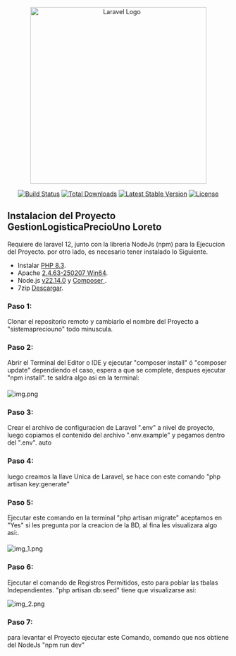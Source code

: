 <p align="center"><a href="https://laravel.com" target="_blank"><img src="https://raw.githubusercontent.com/laravel/art/master/logo-lockup/5%20SVG/2%20CMYK/1%20Full%20Color/laravel-logolockup-cmyk-red.svg" width="400" alt="Laravel Logo"></a></p>

<p align="center">
<a href="https://github.com/laravel/framework/actions"><img src="https://github.com/laravel/framework/workflows/tests/badge.svg" alt="Build Status"></a>
<a href="https://packagist.org/packages/laravel/framework"><img src="https://img.shields.io/packagist/dt/laravel/framework" alt="Total Downloads"></a>
<a href="https://packagist.org/packages/laravel/framework"><img src="https://img.shields.io/packagist/v/laravel/framework" alt="Latest Stable Version"></a>
<a href="https://packagist.org/packages/laravel/framework"><img src="https://img.shields.io/packagist/l/laravel/framework" alt="License"></a>
</p>

## Instalacion del Proyecto GestionLogisticaPrecioUno Loreto

Requiere de laravel 12, junto con la libreria NodeJs (npm) para la Ejecucion del Proyecto.
por otro lado, es necesario tener instalado lo Siguiente.
- Instalar [PHP 8.3](https://windows.php.net/download#php-8.3).
- Apache [2.4.63-250207 Win64](https://www.apachelounge.com/download/).
- Node.js [v22.14.0](https://nodejs.org/es) y [Composer ](https://getcomposer.org/).
- 7zip [Descargar](https://7-zip.org/download.htmlt).


### **Paso 1**:
Clonar el repositorio remoto y cambiarlo el nombre del Proyecto a "sistemapreciouno" todo minuscula.

### **Paso 2**:
Abrir el Terminal del Editor o IDE y ejecutar "composer install" ó "composer update" dependiendo el caso, espera
a que se complete, despues ejecutar "npm install". te saldra algo asi en la terminal:
####
![img.png](img.png)

### **Paso 3**:
Crear el archivo de configuracion de Laravel ".env" a nivel de proyecto, 
luego copiamos el contenido del archivo ".env.example" y 
pegamos dentro del ".env". auto

### **Paso 4**:
luego creamos la llave Unica de Laravel, se hace con este comando "php artisan key:generate"

### **Paso 5**:
Ejecutar este comando en la terminal "php artisan migrate" aceptamos en "Yes" 
si les pregunta por la creacion de la BD, al fina les visualizara algo asi:.
####
![img_1.png](img_1.png)

### **Paso 6**:
Ejecutar el comando de Registros Permitidos, esto para poblar las tbalas Independientes.
"php artisan db:seed" tiene que visualizarse asi:

![img_2.png](img_2.png)

### **Paso 7**:
para levantar el Proyecto ejecutar este Comando, comando que nos obtiene del NodeJs "npm run dev"

